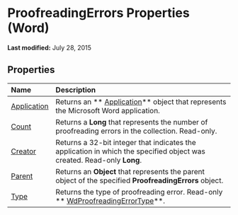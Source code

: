 
# ProofreadingErrors Properties (Word)

 **Last modified:** July 28, 2015


## Properties



|**Name**|**Description**|
|:-----|:-----|
| [Application](c59b6b53-9684-77f9-192b-395d422ab4ac.md)|Returns an  ** [Application](d1cf6f8f-4e88-bf01-93b4-90a83f79cb44.md)** object that represents the Microsoft Word application.|
| [Count](4cd34d95-f010-f317-8bdf-c110ec97dde4.md)|Returns a  **Long** that represents the number of proofreading errors in the collection. Read-only.|
| [Creator](230d4232-3171-0029-52ed-c8724e666fa8.md)|Returns a 32-bit integer that indicates the application in which the specified object was created. Read-only  **Long**.|
| [Parent](cd2e17c6-77db-a92f-4179-0d31a54c8b0a.md)|Returns an  **Object** that represents the parent object of the specified **ProofreadingErrors** object.|
| [Type](a0156dea-d2ae-3e8a-3bca-c0d4e9f25128.md)|Returns the type of proofreading error. Read-only  ** [WdProofreadingErrorType](8bfe821c-6de9-4866-26a6-981f99973c72.md)**.|

